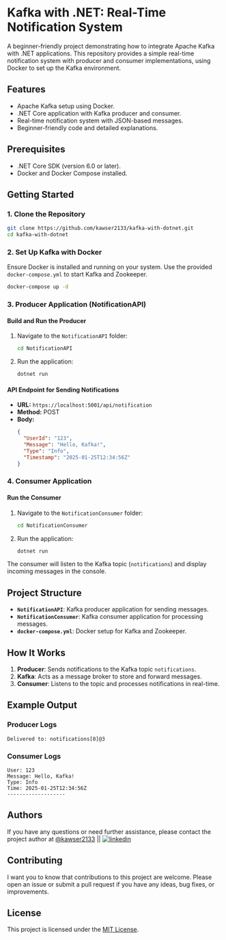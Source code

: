 # Kafka with .NET: Real-Time Notification System  

A beginner-friendly project demonstrating how to integrate Apache Kafka with .NET applications. This repository provides a simple real-time notification system with producer and consumer implementations, using Docker to set up the Kafka environment.  

## Features  
- Apache Kafka setup using Docker.  
- .NET Core application with Kafka producer and consumer.  
- Real-time notification system with JSON-based messages.  
- Beginner-friendly code and detailed explanations.  

## Prerequisites  
- .NET Core SDK (version 6.0 or later).  
- Docker and Docker Compose installed.  

## Getting Started  

### 1. Clone the Repository  
```bash
git clone https://github.com/kawser2133/kafka-with-dotnet.git
cd kafka-with-dotnet
```  

### 2. Set Up Kafka with Docker  
Ensure Docker is installed and running on your system. Use the provided `docker-compose.yml` to start Kafka and Zookeeper.  
```bash
docker-compose up -d
```  

### 3. Producer Application (NotificationAPI)  

#### Build and Run the Producer  
1. Navigate to the `NotificationAPI` folder:  
   ```bash
   cd NotificationAPI
   ```  
2. Run the application:  
   ```bash
   dotnet run
   ```  

#### API Endpoint for Sending Notifications  
- **URL:** `https://localhost:5001/api/notification`  
- **Method:** POST  
- **Body:**  
   ```json
   {
     "UserId": "123",
     "Message": "Hello, Kafka!",
     "Type": "Info",
     "Timestamp": "2025-01-25T12:34:56Z"
   }
   ```  

### 4. Consumer Application  

#### Run the Consumer  
1. Navigate to the `NotificationConsumer` folder:  
   ```bash
   cd NotificationConsumer
   ```  
2. Run the application:  
   ```bash
   dotnet run
   ```  

The consumer will listen to the Kafka topic (`notifications`) and display incoming messages in the console.  


## Project Structure  
- **`NotificationAPI`**: Kafka producer application for sending messages.  
- **`NotificationConsumer`**: Kafka consumer application for processing messages.  
- **`docker-compose.yml`**: Docker setup for Kafka and Zookeeper.  


## How It Works  
1. **Producer**: Sends notifications to the Kafka topic `notifications`.  
2. **Kafka**: Acts as a message broker to store and forward messages.  
3. **Consumer**: Listens to the topic and processes notifications in real-time.  


## Example Output  

### Producer Logs  
```plaintext
Delivered to: notifications[0]@3
```  

### Consumer Logs  
```plaintext
User: 123  
Message: Hello, Kafka!  
Type: Info  
Time: 2025-01-25T12:34:56Z  
-------------------
```  

## Authors

If you have any questions or need further assistance, please contact the project author at [@kawser2133](https://www.github.com/kawser2133) || [![linkedin](https://img.shields.io/badge/linkedin-0A66C2?style=for-the-badge&logo=linkedin&logoColor=white)](https://www.linkedin.com/in/kawser2133) 

## Contributing

I want you to know that contributions to this project are welcome. Please open an issue or submit a pull request if you have any ideas, bug fixes, or improvements.

## License

This project is licensed under the [MIT License](LICENSE).
